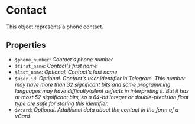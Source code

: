 # Contact	

This object represents a phone contact.	

## Properties	

- `$phone_number`: _Contact's phone number_
- `$first_name`: _Contact's first name_
- `$last_name`: _Optional. Contact's last name_
- `$user_id`: _Optional. Contact's user identifier in Telegram. This number may have more than 32 significant bits and some programming languages may have difficulty/silent defects in interpreting it. But it has at most 52 significant bits, so a 64-bit integer or double-precision float type are safe for storing this identifier._
- `$vcard`: _Optional. Additional data about the contact in the form of a vCard_

